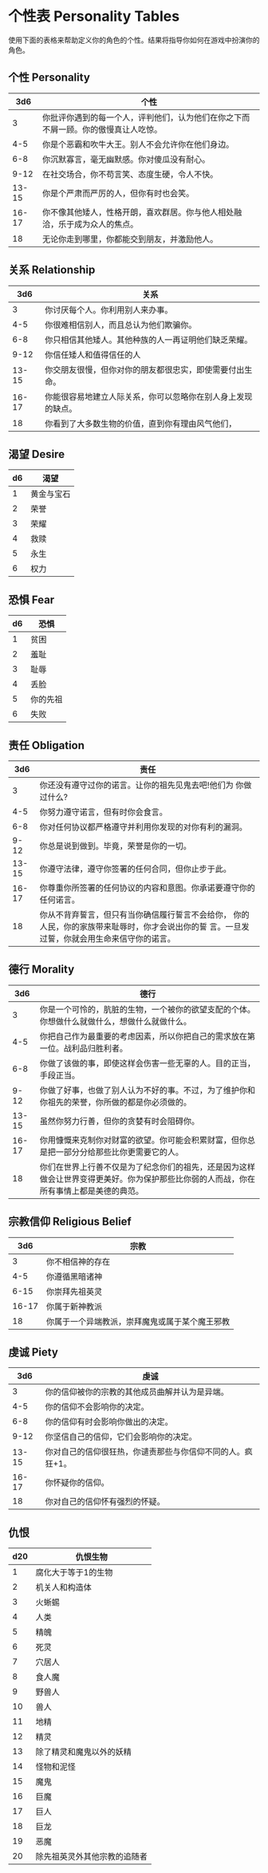 # 个性表 Personality Tables

使用下面的表格来帮助定义你的角色的个性。结果将指导你如何在游戏中扮演你的角色。

## 个性 Personality

<table>
<thead>
<tr class="header">
<th>3d6</th>
<th>个性</th>
</tr>
</thead>
<tbody>
<tr class="odd">
<td>3</td>
<td>你批评你遇到的每一个人，评判他们，认为他们在你之下而不屑一顾。你的傲慢真让人吃惊。</td>
</tr>
<tr class="even">
<td>4-5</td>
<td>你是个恶霸和吹牛大王。别人不会允许你在他们身边。</td>
</tr>
<tr class="odd">
<td>6-8</td>
<td>你沉默寡言，毫无幽默感。你对傻瓜没有耐心。</td>
</tr>
<tr class="even">
<td>9-12</td>
<td>在社交场合，你不苟言笑、态度生硬，令人不快。</td>
</tr>
<tr class="odd">
<td>13-15</td>
<td>你是个严肃而严厉的人，但你有时也会笑。</td>
</tr>
<tr class="even">
<td>16-17</td>
<td>你不像其他矮人，性格开朗，喜欢群居。你与他人相处融洽，乐于成为众人的焦点。</td>
</tr>
<tr class="odd">
<td>18</td>
<td>无论你走到哪里，你都能交到朋友，并激励他人。</td>
</tr>
</tbody>
</table>

## 关系 Relationship

<table>
<thead>
<tr class="header">
<th>3d6</th>
<th>关系</th>
</tr>
</thead>
<tbody>
<tr class="odd">
<td>3</td>
<td>你讨厌每个人。你利用别人来办事。</td>
</tr>
<tr class="even">
<td>4-5</td>
<td>你很难相信别人，而且总认为他们欺骗你。</td>
</tr>
<tr class="odd">
<td>6-8</td>
<td>你只相信其他矮人。其他种族的人一再证明他们缺乏荣耀。</td>
</tr>
<tr class="even">
<td>9-12</td>
<td>你信任矮人和值得信任的人</td>
</tr>
<tr class="odd">
<td>13-15</td>
<td>你交朋友很慢，但你对你的朋友都很忠实，即使需要付出生命。</td>
</tr>
<tr class="even">
<td>16-17</td>
<td>你能很容易地建立人际关系，你可以忽略你在别人身上发现的缺点。</td>
</tr>
<tr class="odd">
<td>18</td>
<td>你看到了大多数生物的价值，直到你有理由风气他们，</td>
</tr>
</tbody>
</table>

## 渴望 Desire

<table>
<thead>
<tr class="header">
<th>d6</th>
<th>渴望</th>
</tr>
</thead>
<tbody>
<tr class="odd">
<td>1</td>
<td>黄金与宝石</td>
</tr>
<tr class="even">
<td>2</td>
<td>荣誉</td>
</tr>
<tr class="odd">
<td>3</td>
<td>荣耀</td>
</tr>
<tr class="even">
<td>4</td>
<td>救赎</td>
</tr>
<tr class="odd">
<td>5</td>
<td>永生</td>
</tr>
<tr class="even">
<td>6</td>
<td>权力</td>
</tr>
</tbody>
</table>

## 恐惧 Fear

<table>
<thead>
<tr class="header">
<th>d6</th>
<th>恐惧</th>
</tr>
</thead>
<tbody>
<tr class="odd">
<td>1</td>
<td>贫困</td>
</tr>
<tr class="even">
<td>2</td>
<td>羞耻</td>
</tr>
<tr class="odd">
<td>3</td>
<td>耻辱</td>
</tr>
<tr class="even">
<td>4</td>
<td>丢脸</td>
</tr>
<tr class="odd">
<td>5</td>
<td>你的先祖</td>
</tr>
<tr class="even">
<td>6</td>
<td>失败</td>
</tr>
</tbody>
</table>

## 责任 Obligation

<table>
<thead>
<tr class="header">
<th>3d6</th>
<th>责任</th>
</tr>
</thead>
<tbody>
<tr class="odd">
<td>3</td>
<td>你还没有遵守过你的诺言。让你的祖先见鬼去吧!他们为 你做过什么?</td>
</tr>
<tr class="even">
<td>4-5</td>
<td>你努力遵守诺言，但有时你会食言。</td>
</tr>
<tr class="odd">
<td>6-8</td>
<td>你对任何协议都严格遵守并利用你发现的对你有利的漏洞。</td>
</tr>
<tr class="even">
<td>9-12</td>
<td>你总是说到做到。毕竟，荣誉是你的一切。</td>
</tr>
<tr class="odd">
<td>13-15</td>
<td>你遵守法律，遵守你签署的任何合同，但你止步于此。</td>
</tr>
<tr class="even">
<td>16-17</td>
<td>你尊重你所签署的任何协议的内容和意图。你承诺要遵守你的任何诺言。</td>
</tr>
<tr class="odd">
<td>18</td>
<td>你从不背弃誓言，但只有当你确信履行誓言不会给你，
你的人民，你的家族带来耻辱时，你才会说出你的誓
言。一旦发过誓，你就会用生命来信守你的诺言。</td>
</tr>
</tbody>
</table>

## 德行 Morality

<table>
<thead>
<tr class="header">
<th>3d6</th>
<th>德行</th>
</tr>
</thead>
<tbody>
<tr class="odd">
<td>3</td>
<td>你是一个可怜的，肮脏的生物，一个被你的欲望支配的个体。你想做什么就做什么，想做什么就做什么。</td>
</tr>
<tr class="even">
<td>4-5</td>
<td>你把自己作为最重要的考虑因素，所以你把自己的需求放在第一位。战利品归胜利者。</td>
</tr>
<tr class="odd">
<td>6-8</td>
<td>你做了该做的事，即使这样会伤害一些无辜的人。目的正当，手段正当。</td>
</tr>
<tr class="even">
<td>9-12</td>
<td>你做了好事，也做了别人认为不好的事。不过，为了维护你和你祖先的荣誉，你所做的都是你必须做的。</td>
</tr>
<tr class="odd">
<td>13-15</td>
<td>虽然你努力行善，但你的贪婪有时会阻碍你。</td>
</tr>
<tr class="even">
<td>16-17</td>
<td>你用慷慨来克制你对财富的欲望。你可能会积累财富，但你总是把一部分分给那些比你更需要它的人。</td>
</tr>
<tr class="odd">
<td>18</td>
<td>你们在世界上行善不仅是为了纪念你们的祖先，还是因为这样做会让世界变得更美好。你为保护那些比你弱的人而战，你在所有事情上都是美德的典范。</td>
</tr>
</tbody>
</table>

## 宗教信仰 Religious Belief

<table>
<thead>
<tr class="header">
<th>3d6</th>
<th>宗教</th>
</tr>
</thead>
<tbody>
<tr class="odd">
<td>3</td>
<td>你不相信神的存在</td>
</tr>
<tr class="even">
<td>4-5</td>
<td>你遵循黑暗诸神</td>
</tr>
<tr class="odd">
<td>6-15</td>
<td>你崇拜先祖英灵</td>
</tr>
<tr class="even">
<td>16-17</td>
<td>你属于新神教派</td>
</tr>
<tr class="odd">
<td>18</td>
<td>你属于一个异端教派，崇拜魔鬼或属于某个魔王邪教</td>
</tr>
</tbody>
</table>

## 虔诚 Piety

<table>
<thead>
<tr class="header">
<th>3d6</th>
<th>虔诚</th>
</tr>
</thead>
<tbody>
<tr class="odd">
<td>3</td>
<td>你的信仰被你的宗教的其他成员曲解并认为是异端。</td>
</tr>
<tr class="even">
<td>4-5</td>
<td>你的信仰不会影响你的决定。</td>
</tr>
<tr class="odd">
<td>6-8</td>
<td>你的信仰有时会影响你做出的决定。</td>
</tr>
<tr class="even">
<td>9-12</td>
<td>你坚信自己的信仰，它们会影响你的决定。</td>
</tr>
<tr class="odd">
<td>13-15</td>
<td>你对自己的信仰很狂热，你谴责那些与你信仰不同的人。疯狂+1。</td>
</tr>
<tr class="even">
<td>16-17</td>
<td>你怀疑你的信仰。</td>
</tr>
<tr class="odd">
<td>18</td>
<td>你对自己的信仰怀有强烈的怀疑。</td>
</tr>
</tbody>
</table>

## 仇恨

<table>
<thead>
<tr class="header">
<th>d20</th>
<th>仇恨生物</th>
</tr>
</thead>
<tbody>
<tr class="odd">
<td>1</td>
<td>腐化大于等于1的生物</td>
</tr>
<tr class="even">
<td>2</td>
<td>机关人和构造体</td>
</tr>
<tr class="odd">
<td>3</td>
<td>火蜥蜴</td>
</tr>
<tr class="even">
<td>4</td>
<td>人类</td>
</tr>
<tr class="odd">
<td>5</td>
<td>精魄</td>
</tr>
<tr class="even">
<td>6</td>
<td>死灵</td>
</tr>
<tr class="odd">
<td>7</td>
<td>穴居人</td>
</tr>
<tr class="even">
<td>8</td>
<td>食人魔</td>
</tr>
<tr class="odd">
<td>9</td>
<td>野兽人</td>
</tr>
<tr class="even">
<td>10</td>
<td>兽人</td>
</tr>
<tr class="odd">
<td>11</td>
<td>地精</td>
</tr>
<tr class="even">
<td>12</td>
<td>精灵</td>
</tr>
<tr class="odd">
<td>13</td>
<td>除了精灵和魔鬼以外的妖精</td>
</tr>
<tr class="even">
<td>14</td>
<td>怪物和泥怪</td>
</tr>
<tr class="odd">
<td>15</td>
<td>魔鬼</td>
</tr>
<tr class="even">
<td>16</td>
<td>巨魔</td>
</tr>
<tr class="odd">
<td>17</td>
<td>巨人</td>
</tr>
<tr class="even">
<td>18</td>
<td>巨龙</td>
</tr>
<tr class="odd">
<td>19</td>
<td>恶魔</td>
</tr>
<tr class="even">
<td>20</td>
<td>除先祖英灵外其他宗教的追随者</td>
</tr>
</tbody>
</table>

 
